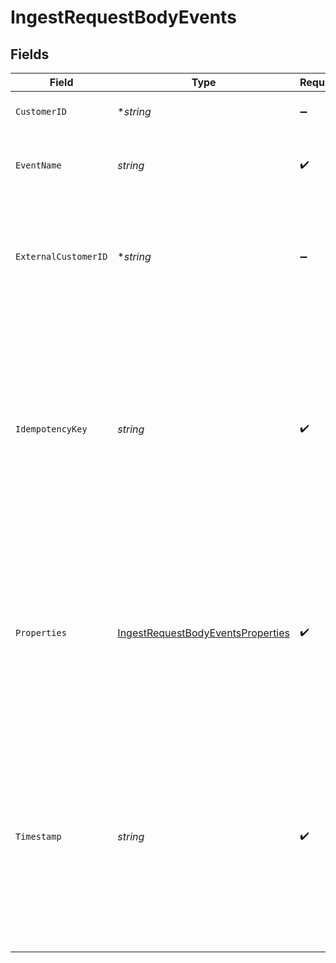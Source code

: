 # IngestRequestBodyEvents


## Fields

| Field                                                                                                                                                                                           | Type                                                                                                                                                                                            | Required                                                                                                                                                                                        | Description                                                                                                                                                                                     | Example                                                                                                                                                                                         |
| ----------------------------------------------------------------------------------------------------------------------------------------------------------------------------------------------- | ----------------------------------------------------------------------------------------------------------------------------------------------------------------------------------------------- | ----------------------------------------------------------------------------------------------------------------------------------------------------------------------------------------------- | ----------------------------------------------------------------------------------------------------------------------------------------------------------------------------------------------- | ----------------------------------------------------------------------------------------------------------------------------------------------------------------------------------------------- |
| `CustomerID`                                                                                                                                                                                    | **string*                                                                                                                                                                                       | :heavy_minus_sign:                                                                                                                                                                              | The Orb Customer identifier                                                                                                                                                                     |                                                                                                                                                                                                 |
| `EventName`                                                                                                                                                                                     | *string*                                                                                                                                                                                        | :heavy_check_mark:                                                                                                                                                                              | A name to meaningfully identify the action or event type.                                                                                                                                       |                                                                                                                                                                                                 |
| `ExternalCustomerID`                                                                                                                                                                            | **string*                                                                                                                                                                                       | :heavy_minus_sign:                                                                                                                                                                              | An alias for the Orb customer, whose mapping is specified when creating the customer                                                                                                            |                                                                                                                                                                                                 |
| `IdempotencyKey`                                                                                                                                                                                | *string*                                                                                                                                                                                        | :heavy_check_mark:                                                                                                                                                                              | A unique value, generated by the client, that is used to de-duplicate events. Exactly one event with a given idempotency key will be ingested, which allows for safe request retries.           |                                                                                                                                                                                                 |
| `Properties`                                                                                                                                                                                    | [IngestRequestBodyEventsProperties](../../models/operations/ingestrequestbodyeventsproperties.md)                                                                                               | :heavy_check_mark:                                                                                                                                                                              | A dictionary of custom properties. Values in this dictionary must be numeric, boolean, or strings. Nested dictionaries are disallowed.                                                          |                                                                                                                                                                                                 |
| `Timestamp`                                                                                                                                                                                     | *string*                                                                                                                                                                                        | :heavy_check_mark:                                                                                                                                                                              | An ISO 8601 format date with no timezone offset (i.e. UTC). This should represent the time that usage was recorded, and is particularly important to attribute usage to a given billing period. | 2020-12-09T16:09:53Z                                                                                                                                                                            |